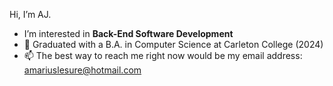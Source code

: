 Hi, I’m AJ.
- I’m interested in **Back-End Software Development**
- 💞️ Graduated with a B.A. in Computer Science at Carleton College (2024)
- 📫 The best way to reach me right now would be my email address: amariuslesure@hotmail.com
